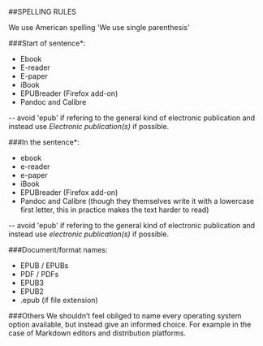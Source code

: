 ##SPELLING RULES

We use American spelling 
'We use single parenthesis'


###Start of sentence*:

* Ebook
* E-reader
* E-paper
* iBook
* EPUBreader (Firefox add-on)
* Pandoc and Calibre
 
-- avoid 'epub' if refering to the general kind of electronic publication and instead use *Electronic publication(s)* if possible. 


###In the sentence*:

* ebook
* e-reader
* e-paper
* iBook
* EPUBreader (Firefox add-on)
* Pandoc and Calibre (though they themselves write it with a lowercase first letter, this in practice makes the text harder to read)

-- avoid 'epub' if refering to the general kind of electronic publication and instead use *electronic publication(s)* if possible. 


###Document/format names:

* EPUB / EPUBs
* PDF / PDFs
* EPUB3
* EPUB2
* .epub (if file extension)




###Others
We shouldn’t feel obliged to name every operating system option available, but instead give an informed choice. For example in the case of Markdown editors and distribution platforms.


